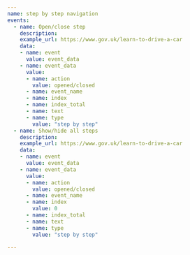 ```yaml
---
name: step by step navigation
events:
  - name: Open/close step
    description:
    example_url: https://www.gov.uk/learn-to-drive-a-car
    data:
    - name: event
      value: event_data
    - name: event_data
      value:
      - name: action
        value: opened/closed
      - name: event_name
      - name: index
      - name: index_total
      - name: text
      - name: type
        value: "step by step"
  - name: Show/hide all steps
    description:
    example_url: https://www.gov.uk/learn-to-drive-a-car
    data:
    - name: event
      value: event_data
    - name: event_data
      value:
      - name: action
        value: opened/closed
      - name: event_name
      - name: index
        value: 0
      - name: index_total
      - name: text
      - name: type
        value: "step by step"

---
```


